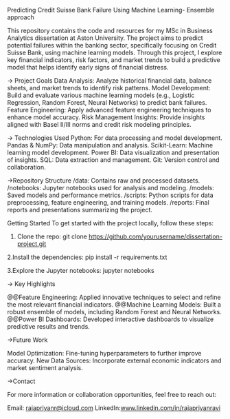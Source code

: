 Predicting Credit Suisse Bank Failure Using Machine Learning- Ensemble approach

This repository contains the code and resources for my MSc in Business Analytics dissertation at Aston University. The project aims to predict potential failures within the banking sector, specifically focusing on Credit Suisse Bank, using machine learning models. Through this project, I explore key financial indicators, risk factors, and market trends to build a predictive model that helps identify early signs of financial distress.

-> Project Goals
Data Analysis: Analyze historical financial data, balance sheets, and market trends to identify risk patterns.
Model Development: Build and evaluate various machine learning models (e.g., Logistic Regression, Random Forest, Neural Networks) to predict bank failures.
Feature Engineering: Apply advanced feature engineering techniques to enhance model accuracy.
Risk Management Insights: Provide insights aligned with Basel II/III norms and credit risk modeling principles.

-> Technologies Used
Python: For data processing and model development.
Pandas & NumPy: Data manipulation and analysis.
Scikit-Learn: Machine learning model development.
Power BI: Data visualization and presentation of insights.
SQL: Data extraction and management.
Git: Version control and collaboration.

->Repository Structure
/data: Contains raw and processed datasets.
/notebooks: Jupyter notebooks used for analysis and modeling.
/models: Saved models and performance metrics.
/scripts: Python scripts for data preprocessing, feature engineering, and training models.
/reports: Final reports and presentations summarizing the project.

Getting Started
To get started with the project locally, follow these steps:

1. Clone the repo:
git clone https://github.com/yourusername/dissertation-project.git

2.Install the dependencies:
pip install -r requirements.txt

3.Explore the Jupyter notebooks:
jupyter notebooks


-> Key Highlights

@@Feature Engineering: Applied innovative techniques to select and refine the most relevant financial indicators.
@@Machine Learning Models: Built a robust ensemble of models, including Random Forest and Neural Networks.
@@Power BI Dashboards: Developed interactive dashboards to visualize predictive results and trends.

->Future Work

Model Optimization: Fine-tuning hyperparameters to further improve accuracy.
New Data Sources: Incorporate external economic indicators and market sentiment analysis.

->Contact

For more information or collaboration opportunities, feel free to reach out:

Email: rajapriyanr@icloud.com
LinkedIn:www.linkedin.com/in/rajapriyanravi
